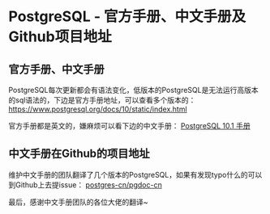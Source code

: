 # PostgreSQL - 官方手册、中文手册及Github项目地址

## 官方手册、中文手册

PostgreSQL每次更新都会有语法变化，低版本的PostgreSQL是无法运行高版本的sql语法的，下边是官方手册地址，可以查看多个版本的：
https://www.postgresql.org/docs/10/static/index.html

官方手册都是英文的，嫌麻烦可以看下边的中文手册：
[PostgreSQL 10.1 手册](http://www.postgres.cn/docs/10/)

<!--more-->
## 中文手册在Github的项目地址

维护中文手册的团队翻译了几个版本的PostgreSQL，如果有发现typo什么的可以到Github上去提issue：
[postgres-cn/pgdoc-cn](https://github.com/postgres-cn/pgdoc-cn)

最后，感谢中文手册团队的各位大佬的翻译~